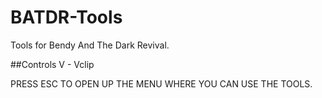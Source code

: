 # BATDR-Tools
Tools for Bendy And The Dark Revival.

##Controls
V - Vclip

PRESS ESC TO OPEN UP THE MENU WHERE YOU CAN USE THE TOOLS.
